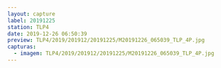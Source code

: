 ```yaml
---
layout: capture
label: 20191225
station: TLP4
date: 2019-12-26 06:50:39
preview: TLP4/2019/201912/20191225/M20191226_065039_TLP_4P.jpg
capturas:
  - imagem: TLP4/2019/201912/20191225/M20191226_065039_TLP_4P.jpg
---
```


